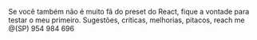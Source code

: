 Se você também não é muito fã do preset do React, fique a vontade para testar o meu primeiro.
Sugestões, críticas, melhorias, pitacos, reach me @(SP) 954 984 696